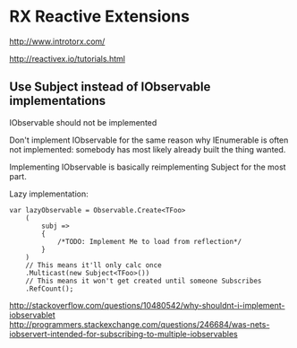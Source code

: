 # RX Reactive Extensions

http://www.introtorx.com/

http://reactivex.io/tutorials.html

## Use Subject instead of IObservable implementations


IObservable should not be implemented

Don't implement IObservable<T> for the same reason why IEnumerable<T> is
often not implemented: somebody has most likely already built the thing 
wanted. 

Implementing IObservable is basically reimplementing Subject<T> for the 
most part.

Lazy implementation:


	var lazyObservable = Observable.Create<TFoo>
		(
			subj => 
			{ 
				/*TODO: Implement Me to load from reflection*/ 
			}
		)
		// This means it'll only calc once
		.Multicast(new Subject<TFoo>())   
		// This means it won't get created until someone Subscribes
		.RefCount();    

http://stackoverflow.com/questions/10480542/why-shouldnt-i-implement-iobservablet
http://programmers.stackexchange.com/questions/246684/was-nets-iobservert-intended-for-subscribing-to-multiple-iobservables
